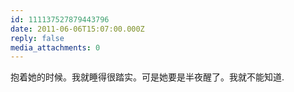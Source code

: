 ```yaml
---
id: 111137527879443796
date: 2011-06-06T15:07:00.000Z
reply: false
media_attachments: 0
---
```


抱着她的时候。我就睡得很踏实。可是她要是半夜醒了。我就不能知道. ​​​​

